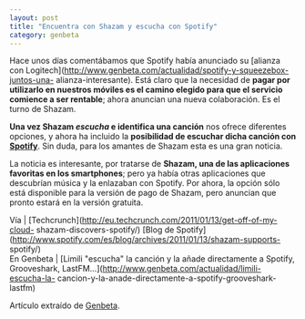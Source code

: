 ```yaml
---
layout: post
title: "Encuentra con Shazam y escucha con Spotify"
category: genbeta
---
```




Hace unos días comentábamos que Spotify había anunciado su [alianza con
Logitech](http://www.genbeta.com/actualidad/spotify-y-squeezebox-juntos-una-
alianza-interesante). Está claro que la necesidad de **pagar por utilizarlo en
nuestros móviles es el camino elegido para que el servicio comience a ser
rentable**; ahora anuncian una nueva colaboración. Es el turno de Shazam.

**Una vez Shazam _escucha_ e identifica una canción** nos ofrece diferentes opciones, y ahora ha incluido la **posibilidad de escuchar dicha canción con [Spotify](http://www.genbeta.com/productos/reproductores-audio/spotify)**. Sin duda, para los amantes de Shazam esta es una gran noticia.  
  
La noticia es interesante, por tratarse de **Shazam, una de las aplicaciones
favoritas en los smartphones**; pero ya había otras aplicaciones que
descubrían música y la enlazaban con Spotify. Por ahora, la opción sólo está
disponible para la versión de pago de Shazam, pero anuncian que pronto estará
en la versión gratuita.

Vía | [Techcrunch](http://eu.techcrunch.com/2011/01/13/get-off-of-my-cloud-
shazam-discovers-spotify/) [Blog de
Spotify](http://www.spotify.com/es/blog/archives/2011/01/13/shazam-supports-
spotify/)  
En Genbeta | [Limili "escucha" la canción y la añade directamente a Spotify,
Grooveshark, LastFM…](http://www.genbeta.com/actualidad/limili-escucha-la-
cancion-y-la-anade-directamente-a-spotify-grooveshark-lastfm)

Artículo extraído de [Genbeta](http://www.genbeta.com).